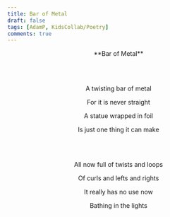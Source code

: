 ```yaml
---
title: Bar of Metal
draft: false
tags: [AdamP, KidsCollab/Poetry]
comments: true
---
```


<center>**Bar of Metal**

<br></br>

A twisting bar of metal

For it is never straight

A statue wrapped in foil

Is just one thing it can make

<br></br>

All now full of twists and loops

Of curls and lefts and rights

It really has no use now

Bathing in the lights</center>
